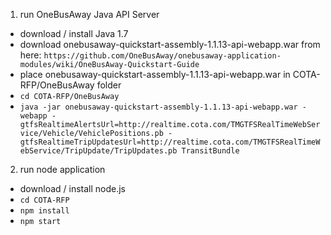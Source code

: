 
1. run OneBusAway Java API Server

- download / install Java 1.7
- download onebusaway-quickstart-assembly-1.1.13-api-webapp.war from here:
 `https://github.com/OneBusAway/onebusaway-application-modules/wiki/OneBusAway-Quickstart-Guide`
- place onebusaway-quickstart-assembly-1.1.13-api-webapp.war in COTA-RFP/OneBusAway folder
- `cd COTA-RFP/OneBusAway`
- `java -jar onebusaway-quickstart-assembly-1.1.13-api-webapp.war -webapp -gtfsRealtimeAlertsUrl=http://realtime.cota.com/TMGTFSRealTimeWebService/Vehicle/VehiclePositions.pb -gtfsRealtimeTripUpdatesUrl=http://realtime.cota.com/TMGTFSRealTimeWebService/TripUpdate/TripUpdates.pb TransitBundle`

2. run node application 

- download / install node.js
- `cd COTA-RFP`
- `npm install`
- `npm start`
